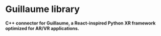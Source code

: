 # Guillaume library

**C++ connector for Guillaume, a React-inspired Python XR framework optimized for AR/VR applications.**
